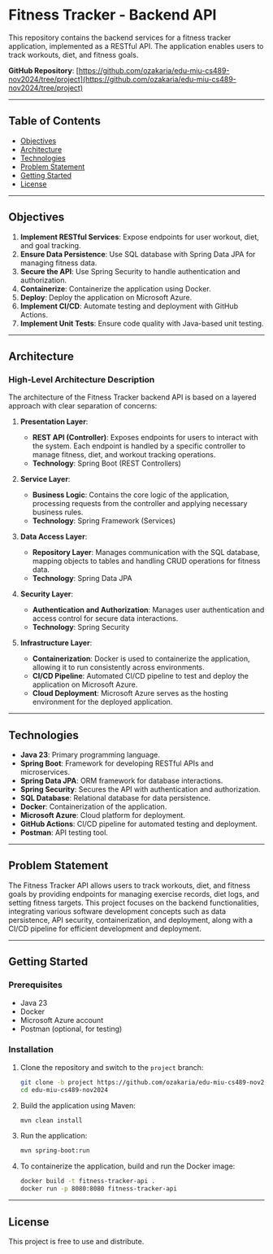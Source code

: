 # Fitness Tracker - Backend API

This repository contains the backend services for a fitness tracker application, implemented as a RESTful API. The application enables users to track workouts, diet, and fitness goals.

**GitHub Repository**: [https://github.com/ozakaria/edu-miu-cs489-nov2024/tree/project](https://github.com/ozakaria/edu-miu-cs489-nov2024/tree/project)

---

## Table of Contents
- [Objectives](#objectives)
- [Architecture](#architecture)
- [Technologies](#technologies)
- [Problem Statement](#problem-statement)
- [Getting Started](#getting-started)
- [License](#license)

---

## Objectives

1. **Implement RESTful Services**: Expose endpoints for user workout, diet, and goal tracking.
2. **Ensure Data Persistence**: Use SQL database with Spring Data JPA for managing fitness data.
3. **Secure the API**: Use Spring Security to handle authentication and authorization.
4. **Containerize**: Containerize the application using Docker.
5. **Deploy**: Deploy the application on Microsoft Azure.
6. **Implement CI/CD**: Automate testing and deployment with GitHub Actions.
7. **Implement Unit Tests**: Ensure code quality with Java-based unit testing.

---

## Architecture

### High-Level Architecture Description

The architecture of the Fitness Tracker backend API is based on a layered approach with clear separation of concerns:

1. **Presentation Layer**:
   - **REST API (Controller)**: Exposes endpoints for users to interact with the system. Each endpoint is handled by a specific controller to manage fitness, diet, and workout tracking operations.
   - **Technology**: Spring Boot (REST Controllers)

2. **Service Layer**:
   - **Business Logic**: Contains the core logic of the application, processing requests from the controller and applying necessary business rules.
   - **Technology**: Spring Framework (Services)

3. **Data Access Layer**:
   - **Repository Layer**: Manages communication with the SQL database, mapping objects to tables and handling CRUD operations for fitness data.
   - **Technology**: Spring Data JPA

4. **Security Layer**:
   - **Authentication and Authorization**: Manages user authentication and access control for secure data interactions.
   - **Technology**: Spring Security

5. **Infrastructure Layer**:
   - **Containerization**: Docker is used to containerize the application, allowing it to run consistently across environments.
   - **CI/CD Pipeline**: Automated CI/CD pipeline to test and deploy the application on Microsoft Azure.
   - **Cloud Deployment**: Microsoft Azure serves as the hosting environment for the deployed application.

---

## Technologies

- **Java 23**: Primary programming language.
- **Spring Boot**: Framework for developing RESTful APIs and microservices.
- **Spring Data JPA**: ORM framework for database interactions.
- **Spring Security**: Secures the API with authentication and authorization.
- **SQL Database**: Relational database for data persistence.
- **Docker**: Containerization of the application.
- **Microsoft Azure**: Cloud platform for deployment.
- **GitHub Actions**: CI/CD pipeline for automated testing and deployment.
- **Postman**: API testing tool.

---

## Problem Statement

The Fitness Tracker API allows users to track workouts, diet, and fitness goals by providing endpoints for managing exercise records, diet logs, and setting fitness targets. This project focuses on the backend functionalities, integrating various software development concepts such as data persistence, API security, containerization, and deployment, along with a CI/CD pipeline for efficient development and deployment.

---

## Getting Started

### Prerequisites

- Java 23
- Docker
- Microsoft Azure account
- Postman (optional, for testing)

### Installation

1. Clone the repository and switch to the `project` branch:
   ```bash
   git clone -b project https://github.com/ozakaria/edu-miu-cs489-nov2024.git
   cd edu-miu-cs489-nov2024

2. Build the application using Maven:
   ```bash
   mvn clean install

3. Run the application:
   ```bash
   mvn spring-boot:run

4. To containerize the application, build and run the Docker image:
   ```bash
   docker build -t fitness-tracker-api .
   docker run -p 8080:8080 fitness-tracker-api

---

## License

This project is free to use and distribute.

